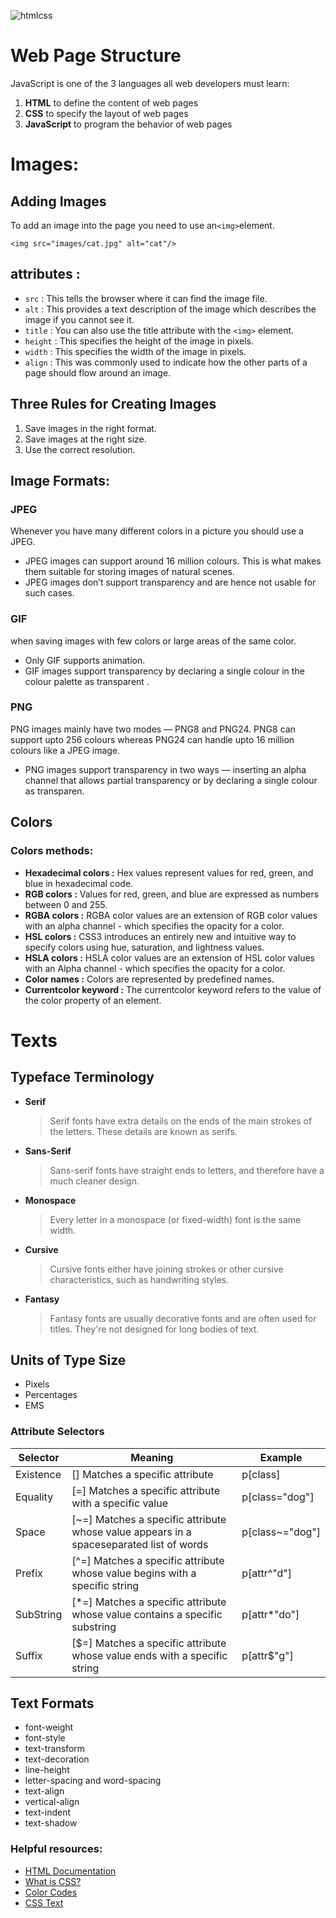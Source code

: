 ![htmlcss](https://i.ibb.co/JQnNcFF/1-l4x-ICb-IIYlz1-OTym-WCo-UTw-removebg-preview.png)

# Web Page Structure

JavaScript is one of the 3 languages all web developers must learn:

1. **HTML** to define the content of web pages
2. **CSS** to specify the layout of web pages
3. **JavaScript** to program the behavior of web pages

# Images:

## Adding Images

To add an image into the page you need to use an`<img>`element.

```
<img src="images/cat.jpg" alt="cat"/>
```

## attributes :

- `src` : This tells the browser where it can find the image file.
- `alt` : This provides a text description of the image which describes the image if you cannot see it.
- `title` : You can also use the title attribute with the `<img>` element.
- `height` : This specifies the height of the image in pixels.
- `width` : This specifies the width of the image in pixels.
- `align` : This was commonly used to indicate how the other parts of a page should flow around an image.

## Three Rules for Creating Images

1. Save images in the right format.
2. Save images at the right size.
3. Use the correct resolution.

## Image Formats:

### JPEG

Whenever you have many different colors in a picture you should use a JPEG.

- JPEG images can support around 16 million colours. This is what makes them suitable for storing images of natural scenes.
- JPEG images don’t support transparency and are hence not usable for such cases.

### GIF

when saving images with few colors or large areas of the same color.

- Only GIF supports animation.
- GIF images support transparency by declaring a single colour in the colour palette as transparent .

### PNG

PNG images mainly have two modes — PNG8 and PNG24. PNG8 can support upto 256 colours whereas PNG24 can handle upto 16 million colours like a JPEG image.

- PNG images support transparency in two ways — inserting an alpha channel that allows partial transparency or by declaring a single colour as transparen.

## Colors

### Colors methods:

- **Hexadecimal colors :** Hex values represent values for red, green, and blue in hexadecimal code.
- **RGB colors :** Values for red, green, and blue are expressed as numbers between 0 and 255.
- **RGBA colors :** RGBA color values are an extension of RGB color values with an alpha channel - which specifies the opacity for a color.
- **HSL colors :** CSS3 introduces an entirely new and intuitive way to specify colors using hue, saturation, and lightness values.
- **HSLA colors :** HSLA color values are an extension of HSL color values with an Alpha channel - which specifies the opacity for a color.
- **Color names :** Colors are represented by predefined names.
- **Currentcolor keyword :** The currentcolor keyword refers to the value of the color property of an element.

# Texts

## Typeface Terminology

- **Serif**
  > Serif fonts have extra details on the ends of the main strokes of the letters. These details are known as serifs.
- **Sans-Serif**
  > Sans-serif fonts have straight ends to letters, and therefore have a much cleaner design.
- **Monospace**
  > Every letter in a monospace (or fixed-width) font is the same width.
- **Cursive**
  > Cursive fonts either have joining strokes or other cursive characteristics, such as handwriting styles.
- **Fantasy**
  > Fantasy fonts are usually decorative fonts and are often used for titles. They're not designed for long bodies of text.

## Units of Type Size

- Pixels
- Percentages
- EMS

### Attribute Selectors

| Selector  | Meaning                                                                                 | Example         |
| --------- | --------------------------------------------------------------------------------------- | --------------- |
| Existence | [] Matches a specific attribute                                                         | p[class]        |
| Equality  | [=] Matches a specific attribute with a specific value                                  | p[class="dog"]  |
| Space     | [~=] Matches a specific attribute whose value appears in a spaceseparated list of words | p[class~="dog"] |
| Prefix    | [^=] Matches a specific attribute whose value begins with a specific string             | p[attr^"d"]     |
| SubString | [*=] Matches a specific attribute whose value contains a specific substring             | p[attr*"do"]    |
| Suffix    | [$=] Matches a specific attribute whose value ends with a specific string               | p[attr$"g"]     |

## Text Formats

- font-weight
- font-style
- text-transform
- text-decoration
- line-height
- letter-spacing and word-spacing
- text-align
- vertical-align
- text-indent
- text-shadow

### Helpful resources:

- [HTML Documentation](https://developer.mozilla.org/en-US/docs/Web/HTML)
- [What is CSS?](https://developer.mozilla.org/en-US/docs/Learn/CSS/First_steps/What_is_CSS)
- [Color Codes](https://htmlcolorcodes.com/)
- [CSS Text](https://www.w3schools.com/css/css_text.asp)
